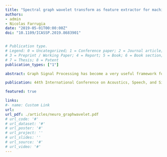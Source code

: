 ```yaml
---
title: "Spectral graph wavelet transform as feature extractor for machine learning in neuroimaging"
authors:
- admin
- Nicolas Farrugia
date: "2019-05-01T00:00:00Z"
doi: "10.1109/ICASSP.2019.8683901"


# Publication type.
# Legend: 0 = Uncategorized; 1 = Conference paper; 2 = Journal article;
# 3 = Preprint / Working Paper; 4 = Report; 5 = Book; 6 = Book section;
# 7 = Thesis; 8 = Patent
publication_types: ["1"]

abstract: Graph Signal Processing has become a very useful framework for signal operations and representations defined on irregular domains. Exploiting transformations that are defined on graph models can be highly beneficial when the graph encodes relationships between signals. In this work, we present the benefits of using Spectral Graph Wavelet Transform (SGWT) as a feature extractor for machine learning on brain graphs. First, we consider a synthetic regression problem in which the smooth graph signals are generated as input with additive noise, and the target is derived from the input without noise. This enables us to optimize the spectrum coverage using different wavelet shapes. Finally, we present the benefits obtained by SGWT on a functional Magnetic Resonance Imaging (fMRI) open dataset on human subjects, with several graphs and wavelet shapes, by demonstrating significant performance improvements compared to the state of the art.

publication: 44th International Conference on Acoustics, Speech, and Signal Processing

featured: true

links:
#- name: Custom Link
url:
url_pdf: ./articles/neuro_graphwavelet.pdf
# url_code: '#'
# url_dataset: '#'
# url_poster: '#'
# url_project: ''
# url_slides: ''
# url_source: '#'
# url_video: '#'
---
```

